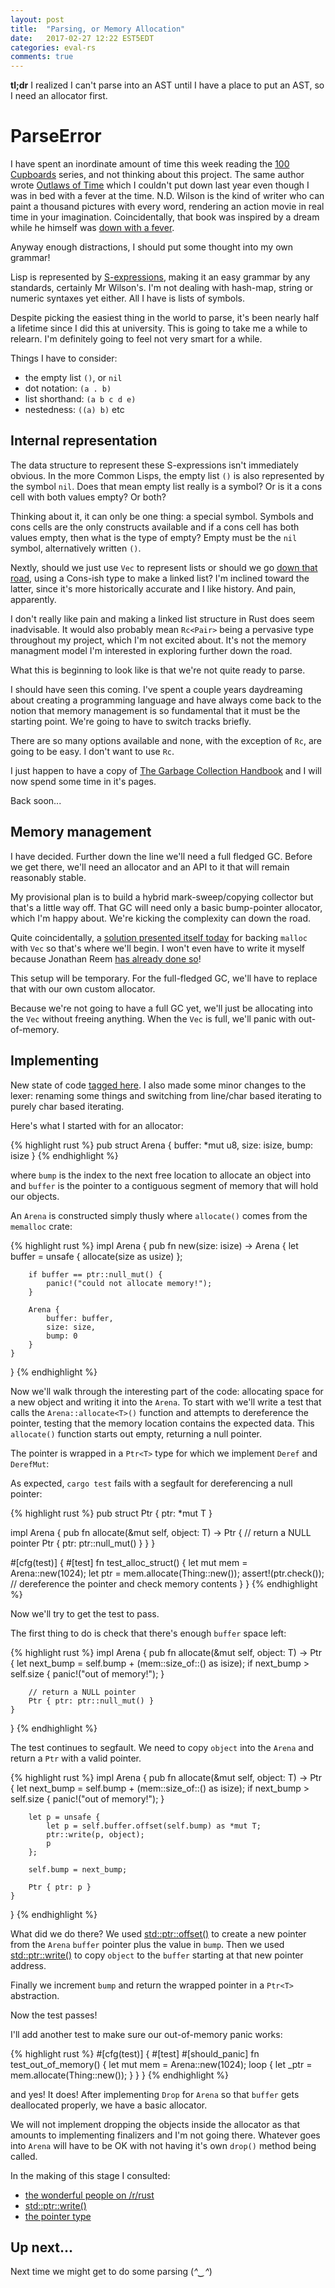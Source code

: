 ```yaml
---
layout: post
title:  "Parsing, or Memory Allocation"
date:   2017-02-27 12:22 EST5EDT
categories: eval-rs
comments: true
---
```


**tl;dr** I realized I can't parse into an AST until I have a place to put an AST, so
I need an allocator first.

# ParseError

I have spent an inordinate amount of time this week reading the
[100 Cupboards](http://www.goodreads.com/book/show/1661390.100_Cupboards) series,
and not thinking about this project. The same author wrote
[Outlaws of Time](http://www.goodreads.com/book/show/25817037-the-legend-of-sam-miracle)
which I couldn't put down last year even though I was in bed with a fever at the time. N.D. Wilson is
the kind of writer who can paint a thousand pictures with every word, rendering an
action movie in real time in your imagination. Coincidentally, that book was inspired by a
dream while he himself was
[down with a fever](https://www.theatlantic.com/entertainment/archive/2016/04/why-i-write-scary-stories-for-children/478977/).

Anyway enough distractions, I should put some thought into my own grammar!

Lisp is represented by [S-expressions](https://en.wikipedia.org/wiki/S-expression),
making it an easy grammar by any standards, certainly Mr Wilson's. I'm not dealing with
hash-map, string or numeric syntaxes yet either. All I have is lists of symbols.

Despite picking the easiest thing in the world to parse, it's been nearly half a lifetime
since I did this at university. This is going to take me a while to relearn. I'm definitely
going to feel not very smart for a while.

Things I have to consider:

* the empty list `()`, or `nil`
* dot notation: `(a . b)`
* list shorthand: `(a b c d e)`
* nestedness: `((a) b)` etc

## Internal representation

The data structure to represent these S-expressions isn't immediately obvious. In
the more Common Lisps, the empty list `()` is also represented by the symbol `nil`.
Does that mean empty list really is a symbol? Or is it a cons cell with both
values empty? Or both?

Thinking about it, it can only be one thing: a special symbol. Symbols and cons cells
are the only constructs available and if a cons cell has both values empty, then
what is the type of empty? Empty must be the `nil` symbol, alternatively written `()`.

Nextly, should we just use `Vec` to represent lists or should we go
[down that road](http://cglab.ca/~abeinges/blah/too-many-lists/book/first-new.html),
using a Cons-ish type to make a linked list? I'm inclined toward the latter, since
it's more historically accurate and I like history. And pain, apparently.

I don't really like pain and making a linked list structure in Rust does seem
inadvisable. It would also probably mean `Rc<Pair>` being a pervasive type throughout
my project, which I'm not excited about. It's not the memory managment model I'm
interested in exploring further down the road.

What this is beginning to look like is that we're not quite ready to parse.

I should have seen this coming. I've spent a couple years daydreaming about creating a
programming language and have always come back to the notion that memory management
is so fundamental that it must be the starting point. We're going to have to switch
tracks briefly.

There are so many options available and none, with the exception of `Rc`, are going
to be easy. I don't want to use `Rc`.

I just happen to have a copy of [The Garbage Collection Handbook](http://gchandbook.org/)
and I will now spend some time in it's pages.

Back soon...

## Memory management

I have decided. Further down the line we'll need a full fledged GC. Before we
get there, we'll need an allocator and an API to it that will remain reasonably stable.

My provisional plan is to build a hybrid mark-sweep/copying collector but that's a
little way off. That GC will need only a basic bump-pointer allocator, which I'm
happy about. We're kicking the complexity can down the road.

Quite coincidentally, a
[solution presented itself today](https://www.reddit.com/r/rust/comments/5weidf/no_stable_mallocfree_in_rust_stdlib/)
for backing `malloc` with `Vec` so that's where we'll begin. I won't even have to write
it myself because Jonathan Reem [has already done so](https://github.com/reem/rust-memalloc/)!

This setup will be temporary. For the full-fledged GC, we'll have to replace that with our own
custom allocator.

Because we're not going to have a full GC yet, we'll just be allocating into the
`Vec` without freeing anything. When the `Vec` is full, we'll panic with
out-of-memory.

## Implementing

New state of code
[tagged here](https://github.com/pliniker/eval-rs/tree/allocator).
I also made some minor changes to the lexer: renaming some things
and switching from line/char based iterating to purely char based iterating.

Here's what I started with for an allocator:

{% highlight rust %}
pub struct Arena {
    buffer: *mut u8,
    size: isize,
    bump: isize
}
{% endhighlight %}

where `bump` is the index to the next free location to allocate an object into and `buffer`
is the pointer to a contiguous segment of memory that will hold our objects.

An `Arena` is constructed simply thusly where `allocate()` comes from the `memalloc` crate:

{% highlight rust %}
impl Arena {
    pub fn new(size: isize) -> Arena {
        let buffer = unsafe { allocate(size as usize) };

        if buffer == ptr::null_mut() {
            panic!("could not allocate memory!");
        }

        Arena {
            buffer: buffer,
            size: size,
            bump: 0
        }
    }
}
{% endhighlight %}

Now we'll walk through the interesting part of the code: allocating space for a
new object and writing it into the `Arena`. To start with we'll write a test
that calls the `Arena::allocate<T>()` function and attempts to dereference
the pointer, testing that the memory location contains the expected data.
This `allocate()` function starts out empty, returning a null pointer.

The pointer is wrapped in a `Ptr<T>` type for which we implement `Deref` and `DerefMut`:

As expected, `cargo test` fails with a segfault for dereferencing a null pointer:

{% highlight rust %}
pub struct Ptr<T> {
    ptr: *mut T
}

impl Arena {
    pub fn allocate<T>(&mut self, object: T) -> Ptr<T> {
        // return a NULL pointer
        Ptr { ptr: ptr::null_mut() }
    }
}

#[cfg(test)]
{
    #[test]
    fn test_alloc_struct() {
        let mut mem = Arena::new(1024);
        let ptr = mem.allocate(Thing::new());
        assert!(ptr.check());  // dereference the pointer and check memory contents
    }
}
{% endhighlight %}

Now we'll try to get the test to pass.

The first thing to do is check that there's enough `buffer` space left:

{% highlight rust %}
impl Arena {
    pub fn allocate<T>(&mut self, object: T) -> Ptr<T> {
        let next_bump = self.bump + (mem::size_of::<T>() as isize);
        if next_bump > self.size {
            panic!("out of memory!");
        }

        // return a NULL pointer
        Ptr { ptr: ptr::null_mut() }
    }
}
{% endhighlight %}

The test continues to segfault. We need to copy `object` into the `Arena` and
return a `Ptr` with a valid pointer.

{% highlight rust %}
impl Arena {
    pub fn allocate<T>(&mut self, object: T) -> Ptr<T> {
        let next_bump = self.bump + (mem::size_of::<T>() as isize);
        if next_bump > self.size {
            panic!("out of memory!");
        }

        let p = unsafe {
            let p = self.buffer.offset(self.bump) as *mut T;
            ptr::write(p, object);
            p
        };

        self.bump = next_bump;

        Ptr { ptr: p }
    }
}
{% endhighlight %}

What did we do there? We used
[std::ptr::offset()](https://doc.rust-lang.org/std/primitive.pointer.html#method.offset)
to create a new pointer from
the `Arena` `buffer` pointer plus the value in `bump`. Then we used
[std::ptr::write()](https://doc.rust-lang.org/std/ptr/fn.write.html)
to copy `object` to the `buffer` starting at that new pointer address.

Finally we increment `bump` and return the wrapped pointer in a `Ptr<T>` abstraction.

Now the test passes!

I'll add another test to make sure our out-of-memory panic works:

{% highlight rust %}
#[cfg(test)]
{
    #[test]
    #[should_panic]
    fn test_out_of_memory() {
        let mut mem = Arena::new(1024);
        loop {
            let _ptr = mem.allocate(Thing::new());
        }
    }
}
{% endhighlight %}

and yes! It does! After implementing `Drop` for `Arena` so that `buffer` gets
deallocated properly, we have a basic allocator.

We will not implement dropping
the objects inside the allocator as that amounts to implementing finalizers
and I'm not going there. Whatever goes into `Arena` will have to be OK with
not having it's own `drop()` method being called.

In the making of this stage I consulted:

* [the wonderful people on /r/rust](https://www.reddit.com/r/rust/comments/5weidf/no_stable_mallocfree_in_rust_stdlib/)
* [std::ptr::write()](https://doc.rust-lang.org/std/ptr/fn.write.html)
* [the pointer type](https://doc.rust-lang.org/std/primitive.pointer.html)

## Up next...

Next time we might get to do some parsing (*^‿^*)
